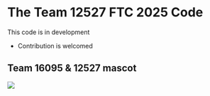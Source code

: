 # The Team 12527 FTC 2025 Code
This code is in development
* Contribution is welcomed
## Team 16095 & 12527 mascot
![](https://cdn.luogu.com.cn/upload/image_hosting/upc9znhb.png)
